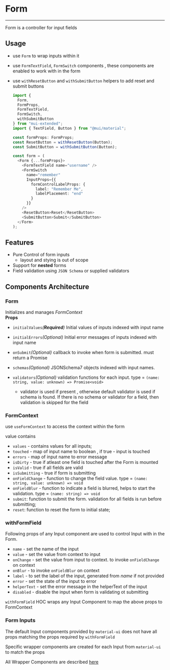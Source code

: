 # Form

---

Form is a controller for input fields

## Usage

- use `Form` to wrap inputs within it
- use `FormTextField`, `FormSwitch` components , these components are enabled to work with in the form
- use `withResetButton` and `withSubmitButton` helpers to add reset and submit buttons

  ```typescript
  import {
    Form,
    FormProps,
    FormTextField,
    FormSwitch,
    withSubmitButton
  } from "mui-extended";
  import { TextField, Button } from "@mui/material";

  const formProps: FormProps;
  const ResetButton = withResetButton(Button);
  const SubmitButton = withSubmitButton(Button);

  const form = (
    <Form {...formProps}>
      <FormTextField name="username" />
      <FormSwitch
        name="remember"
        InputProps={{
          formControlLabelProps: {
            label: "Remember Me",
            labelPlacement: "end"
          }
        }}
      />
      <ResetButton>Reset</ResetButton>
      <SubmitButton>Submit</SubmitButton>
    </Form>
  );
  ```

## Features

- Pure Control of form inputs
  - layout and stying is out of scope
- Support for **nested** forms
- Field validation using `JSON Schema` or supplied validators

## Components Architecture

### Form

Initializes and manages _FormContext_  
 **Props**

- `initialValues`_(**Required**)_ Initial values of inputs indexed with input name
- `initialErrors`_(Optional)_ Initial error messages of inputs indexed with input name
- `onSubmit`_(Optional)_ callback to invoke when form is submitted. must return a Promise
- `schemas`_(Optional)_ JSONSchema7 objects indexed with input names.
- `validators`_(Optional)_ validation functions for each input. type = `(name: string, value: unknown) => Promise<void>`

  - validator is used if present , otherwise default validator is used if schema is found. If there is no schema or validator for a field, then validation is skipped for the field

### FormContext

use `useFormContext` to access the context within the form

value contains

- `values` - contains values for all inputs;
- `touched` - map of input name to boolean , if true - input is touched
- `errors` - map of input name to error message
- `isDirty` - true if atleast one field is touched after the Form is mounted
- `isValid` - true if all fields are valid
- `isSubmitting` - true if form is submitting
- `onFieldChange` - function to change the field value. type = `(name: string, value: unknown) => void`
- `onFieldBlur` - function to indicate a field is blurred, helps to start the validation. type = `(name: string) => void`
- `submit`: function to submit the form. validation for all fields is run before submitting;
- `reset`: function to reset the form to initial state;

### withFormField

Following props of any Input component are used to control Input with in the Form.

- `name` - set the name of the input
- `value` - set the value from context to input
- `onChange` - set the value from input to context. to invoke `onFieldChange` on context
- `onBlur` - to invoke `onFieldBlur` on context
- `label` - to set the label of the input, generated from _name_ if not provided
- `error` - set the state of the input to error
- `helperText` - set the error message in the helperText of the input
- `disabled` - disable the input when form is validating ot submitting

`withFormField` HOC wraps any Input Component to map the above props to FormContext

### Form Inputs

The default Input components provided by `material-ui` does not have all props matching the props required by `withFormField`

Specific wrapper components are created for each Input from `material-ui` to match the props

All Wrapper Components are described [here](../form/)

